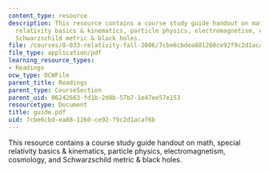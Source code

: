 ```yaml
---
content_type: resource
description: This resource contains a course study guide handout on math, special
  relativity basics & kinematics, particle physics, electromagnetism, cosmology, and
  Schwarzschild metric & black holes.
file: /courses/8-033-relativity-fall-2006/7cbe6cbdea881260ce92f9c2d1acaf6b_guide.pdf
file_type: application/pdf
learning_resource_types:
- Readings
ocw_type: OCWFile
parent_title: Readings
parent_type: CourseSection
parent_uid: 06242663-fd1b-2d8b-57b7-1e47ee57e153
resourcetype: Document
title: guide.pdf
uid: 7cbe6cbd-ea88-1260-ce92-f9c2d1acaf6b
---
```

This resource contains a course study guide handout on math, special relativity basics & kinematics, particle physics, electromagnetism, cosmology, and Schwarzschild metric & black holes.

